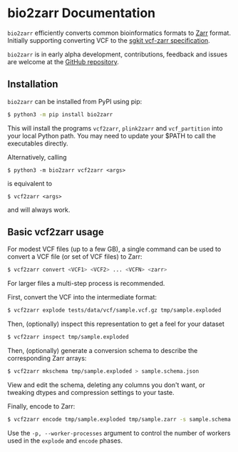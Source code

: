 # bio2zarr Documentation

`bio2zarr` efficiently converts common bioinformatics formats to 
[Zarr](https://zarr.readthedocs.io/en/stable/) format. Initially supporting converting 
VCF to the [sgkit vcf-zarr specification](https://github.com/pystatgen/vcf-zarr-spec/).

`bio2zarr` is in early alpha development, contributions, feedback and issues are welcome
at the [GitHub repository](https://github.com/sgkit-dev/bio2zarr).

## Installation
`bio2zarr` can be installed from PyPI using pip:

```bash
$ python3 -m pip install bio2zarr
```

This will install the programs ``vcf2zarr``, ``plink2zarr`` and ``vcf_partition``
into your local Python path. You may need to update your $PATH to call the 
executables directly.

Alternatively, calling 
```
$ python3 -m bio2zarr vcf2zarr <args>
```
is equivalent to 

```
$ vcf2zarr <args>
```
and will always work.

## Basic vcf2zarr usage
For modest VCF files (up to a few GB), a single command can be used to convert a VCF file
(or set of VCF files) to Zarr:

```bash
$ vcf2zarr convert <VCF1> <VCF2> ... <VCFN> <zarr>
```

For larger files a multi-step process is recommended. 


First, convert the VCF into the intermediate format:

```bash
$ vcf2zarr explode tests/data/vcf/sample.vcf.gz tmp/sample.exploded
```

Then, (optionally) inspect this representation to get a feel for your dataset
```bash
$ vcf2zarr inspect tmp/sample.exploded
```

Then, (optionally) generate a conversion schema to describe the corresponding
Zarr arrays:

```bash
$ vcf2zarr mkschema tmp/sample.exploded > sample.schema.json
```

View and edit the schema, deleting any columns you don't want, or tweaking 
dtypes and compression settings to your taste.

Finally, encode to Zarr:
```bash
$ vcf2zarr encode tmp/sample.exploded tmp/sample.zarr -s sample.schema.json
```

Use the ``-p, --worker-processes`` argument to control the number of workers used
in the ``explode`` and ``encode`` phases.




```{tableofcontents}
```

